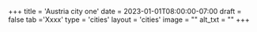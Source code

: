 +++
title = 'Austria city one'
date = 2023-01-01T08:00:00-07:00
draft = false
tab ='Xxxx'
type = 'cities'
layout = 'cities'
image = ""
alt_txt = ""
+++
